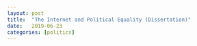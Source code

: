 ```yaml
---
layout: post
title:  "The Internet and Political Equality (Dissertation)"
date:   2019-06-23
categories: [politics]
---
```


<a href="/_posts/final-copy.pdf" download>
